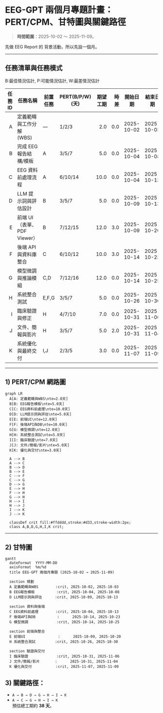 # EEG-GPT 兩個月專題計畫：PERT/CPM、甘特圖與關鍵路徑

> **時間範圍**：2025-10-02 ～ 2025-11-09。  

先做 EEG Report 的 背景活動，所以先設一個月。

---

## 任務清單與任務模式

B:最佳情況估計, P:可能情況估計, W:最差情況估計

| 任務ID | 任務名稱 | 前置任務 | PERT(B/P/W) (天) | 期望工期  | 時差 | 開始日期 | 結束日期 |
|---:|---|---|---|---:|---:|---|---|
| A | 定義範疇與工作分解 (WBS) | — | 1/2/3 | 2.0 | 0.0 | 2025-10-02 | 2025-10-03 |
| B | 完成 EEG 報告結構/模板 | A | 3/5/7 | 5.0 | 0.0 | 2025-10-04 | 2025-10-08 |
| C | EEG 資料前處理流程 | A | 6/10/14 | 10.0 | 0.0 | 2025-10-04 | 2025-10-13 |
| D | LLM 提示詞與評估設計 | B | 3/5/7 | 5.0 | 0.0 | 2025-10-09 | 2025-10-13 |
| E | 前端 UI（表單、PDF Viewer） | B | 7/12/15 | 12.0 | 3.0 | 2025-10-09 | 2025-10-20 |
| F | 後端 API 與資料庫整合 | C | 6/10/12 | 10.0 | 3.0 | 2025-10-14 | 2025-10-23 |
| G | 模型微調與推論模組 | C,D | 7/12/16 | 12.0 | 0.0 | 2025-10-14 | 2025-10-25 |
| H | 系統整合測試 | E,F,G | 3/5/7 | 5.0 | 0.0 | 2025-10-26 | 2025-10-30 |
| I | 臨床驗證與修正 | H | 4/7/10 | 7.0 | 0.0 | 2025-10-31 | 2025-11-06 |
| J | 文件、簡報與影片 | H | 3/5/7 | 5.0 | 2.0 | 2025-10-31 | 2025-11-04 |
| K | 系統優化與最終交付 | I,J | 2/3/5 | 3.0 | 0.0 | 2025-11-07 | 2025-11-09 |


---

## 1) PERT/CPM 網路圖

```mermaid
graph LR
  A[A: 定義範疇與WBS\nte=2.0天]
  B[B: EEG報告模板\nte=5.0天]
  C[C: EEG資料前處理\nte=10.0天]
  D[D: LLM提示詞與評估\nte=5.0天]
  E[E: 前端UI\nte=12.0天]
  F[F: 後端API與DB\nte=10.0天]
  G[G: 模型微調\nte=12.0天]
  H[H: 系統整合測試\nte=5.0天]
  I[I: 臨床驗證\nte=7.0天]
  J[J: 文件/簡報/影片\nte=5.0天]
  K[K: 優化與交付\nte=3.0天]

  A --> B
  A --> C
  B --> D
  B --> E
  C --> F
  C --> G
  D --> G
  E --> H
  F --> H
  G --> H
  H --> I
  H --> J
  I --> K
  J --> K

  classDef crit fill:#ffdddd,stroke:#d33,stroke-width:2px;
  class A,B,D,G,H,I,K crit;
``` 

---

## 2) 甘特圖

```mermaid
gantt
  dateFormat  YYYY-MM-DD
  axisFormat  %m/%d
  title EEG-GPT 兩個月專題 (2025-10-02 → 2025-11-09)

  section 規劃
  A 定義範疇與WBS        :crit, 2025-10-02, 2025-10-03
  B EEG報告模板          :crit, 2025-10-04, 2025-10-08
  D LLM提示詞與評估      :crit, 2025-10-09, 2025-10-13

  section 資料與後端
  C EEG資料前處理        :crit, 2025-10-04, 2025-10-13
  F 後端API與DB          :      2025-10-14, 2025-10-23
  G 模型微調             :crit, 2025-10-14, 2025-10-25

  section 前端與整合
  E 前端UI               :      2025-10-09, 2025-10-20
  H 系統整合測試         :crit, 2025-10-26, 2025-10-30

  section 驗證與交付
  I 臨床驗證             :crit, 2025-10-31, 2025-11-06
  J 文件/簡報/影片       :      2025-10-31, 2025-11-04
  K 優化與交付           :crit, 2025-11-07, 2025-11-09

```

## 3) 關鍵路徑：  
- `A → B → D → G → H → I → K`  
- `A → C → G → H → I → K`  
預估總工期約 **38 天**。  
